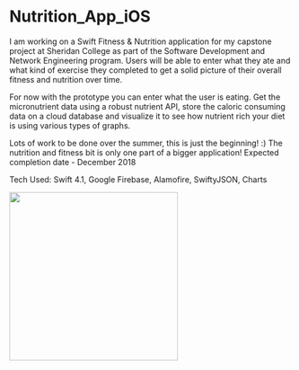 # Nutrition_App_iOS

I am working on a Swift Fitness & Nutrition application for my capstone project at Sheridan College as part of the Software Development and Network Engineering program.  Users will be able to enter what they ate and what kind of exercise they completed to get a solid picture of their overall fitness and nutrition over time.

For now with the prototype you can enter what the user is eating.  Get the micronutrient data using a robust nutrient API, store the caloric consuming data on a cloud database and visualize it to see how nutrient rich your diet is using various types of graphs.

Lots of work to be done over the summer, this is just the beginning! :)  The nutrition and fitness bit is only one part of a bigger application! Expected completion date - December 2018 

Tech Used: Swift 4.1, Google Firebase, Alamofire, SwiftyJSON, Charts 


<img src="FoodGif.gif?raw=true" width="300px">

